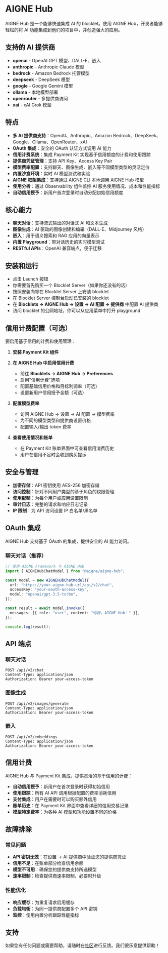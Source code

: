 # AIGNE Hub

AIGNE Hub 是一个能够快速集成 AI 的 blocklet。使用 AIGNE Hub，开发者能够轻松的将 AI 功能集成到他们的项目中，并创造强大的应用。

## 支持的 AI 提供商

- **openai** - OpenAI GPT 模型、DALL-E、嵌入
- **anthropic** - Anthropic Claude 模型
- **bedrock** - Amazon Bedrock 托管模型
- **deepseek** - DeepSeek 模型
- **google** - Google Gemini 模型
- **ollama** - 本地模型部署
- **openrouter** - 多提供商访问
- **xai** - xAI Grok 模型

## 特点

- **多 AI 提供商支持**：OpenAI、Anthropic、Amazon Bedrock、DeepSeek、Google、Ollama、OpenRouter、xAI
- **OAuth 集成**：安全的 OAuth 认证方式调用 AI 能力
- **信用计费系统**：集成 Payment Kit 实现基于信用额度的计费和使用跟踪
- **提供商凭证管理**：支持 API Key、Access Key Pair
- **模型费率配置**：支持聊天、图像生成、嵌入等不同模型类型的灵活定价
- **内置沙盒环境**：实时 AI 模型测试和实验
- **AIGNE 框架集成**：支持通过 AIGNE CLI 本地调用 AIGNE Hub 模型
- **使用分析**：通过 Observability 组件监控 AI 服务使用情况、成本和性能指标
- **自动信用授予**：新用户首次登录时自动分配初始信用额度

## 核心能力

- **聊天对话**：支持流式输出的对话式 AI 和文本生成
- **图像生成**：AI 驱动的图像创建和编辑（DALL-E、Midjourney 风格）
- **嵌入**：用于语义搜索和 RAG 应用的向量表示
- **内置 Playground**：带对话历史的实时模型测试
- **RESTful APIs**：OpenAI 兼容端点，便于迁移

## 安装和运行

- 点击 Launch 按钮
- 你需要首先购买一个 Blocklet Server（如果你还没有的话）
- 按照安装向导在 Blocklet Server 上安装 blocklet
- 在 Blocklet Server 控制台启动已安装的 blocklet
- 在 **Blocklets -> AIGNE Hub -> 设置 → AI 配置 → 提供商** 中配置 AI 提供商
- 访问 blocklet 的公网地址，你可以从应用菜单中打开 playground

## 信用计费配置（可选）

要启用基于信用的计费和使用管理：

1. **安装 Payment Kit 组件**

2. **在 AIGNE Hub 中启用信用计费**
   - 前往 **Blocklets → AIGNE Hub → Preferences**
   - 启用"信用计费"选项
   - 配置基础信用价格和目标利润率（可选）
   - 设置新用户信用授予金额（可选）

3. **配置模型费率**
   - 访问 AIGNE Hub → 设置 → AI 配置 → 模型费率
   - 为不同的模型类型和提供商设置价格
   - 配置输入/输出 token 费率

4. **查看使用情况和账单**
   - 在 Payment Kit 账单界面中可查看信用消费历史
   - 用户在信用不足时会收到购买提示

## 安全与管理

- **加密存储**：API 密钥使用 AES-256 加密存储
- **访问控制**：针对不同用户类型的基于角色的权限管理
- **使用配额**：为每个用户或应用设置限制
- **审计日志**：完整的请求和响应日志记录
- **IP 限制**：为 API 访问设置 IP 白名单/黑名单

## OAuth 集成

AIGNE Hub 支持基于 OAuth 的集成，提供安全的 AI 能力访问。

### 聊天对话（推荐）

```ts
// 使用 AIGNE Framework 与 AIGNE Hub
import { AIGNEHubChatModel } from "@aigne/aigne-hub";

const model = new AIGNEHubChatModel({
  url: "https://your-aigne-hub-url/api/v2/chat",
  accessKey: "your-oauth-access-key", 
  model: "openai/gpt-3.5-turbo",
});

const result = await model.invoke({
  messages: [{ role: "user", content: "你好，AIGNE Hub！" }],
});

console.log(result);
```

## API 端点

### 聊天对话
```
POST /api/v2/chat
Content-Type: application/json
Authorization: Bearer your-access-token
```

### 图像生成
```
POST /api/v2/images/generate
Content-Type: application/json
Authorization: Bearer your-access-token
```

### 嵌入
```
POST /api/v2/embeddings
Content-Type: application/json
Authorization: Bearer your-access-token
```

## 信用计费

AIGNE Hub 与 Payment Kit 集成，提供灵活的基于信用的计费：

- **自动信用授予**：新用户在首次登录时获得初始信用
- **使用跟踪**：所有 AI API 调用根据配置的费率消耗信用
- **支付集成**：用户在需要时可以购买额外信用
- **账单历史**：在 Payment Kit 界面中查看详细的信用交易记录
- **模型特定费率**：为各种 AI 模型和功能设置不同的价格

## 故障排除

### 常见问题

- **API 密钥无效**：在设置 → AI 提供商中验证您的提供商凭证
- **信用不足**：在账单部分检查信用余额
- **模型不可用**：确保您的提供商支持所选模型
- **速率限制**：检查提供商速率限制，必要时升级

### 性能优化

- **响应缓存**：为重复请求启用缓存
- **负载均衡**：为同一提供商配置多个 API 密钥
- **监控**：使用内置分析跟踪性能指标

## 支持

如果您有任何问题或需要帮助，请随时在[社区](https://community.arcblock.io/discussions/boards/aigne)进行反馈。我们很乐意提供帮助！
